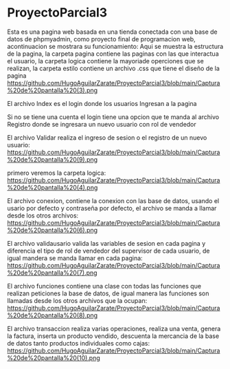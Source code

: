 # ProyectoParcial3
Esta es una pagina web basada en una tienda conectada con una base de datos de phpmyadmin, como proyecto final de programacion web, acontinuacion se mostrara su funcionamiento:
Aqui se muestra la estructura de la pagina, la carpeta pagina contiene las paginas con las que interactua el usuario, la carpeta logica contiene la mayoriade operciones que se realizan, la carpeta estilo contiene un archivo .css que tiene el diseño de la pagina
https://github.com/HugoAguilarZarate/ProyectoParcial3/blob/main/Captura%20de%20pantalla%20(3).png

El archivo Index es el login donde los usuarios Ingresan a la pagina

Si no se tiene una cuenta el login tiene una opcion que te manda al archivo Registro donde se ingresara un nuevo usuario con rol de vendedor

El archivo Validar realiza el ingreso de sesion o el registro de un nuevo usuario:
https://github.com/HugoAguilarZarate/ProyectoParcial3/blob/main/Captura%20de%20pantalla%20(9).png

primero veremos la carpeta logica:
https://github.com/HugoAguilarZarate/ProyectoParcial3/blob/main/Captura%20de%20pantalla%20(4).png

El archivo conexion, contiene la conexion con las base de datos, usando el usario por defecto y contraseña por defecto, el archivo se manda a llamar desde los otros archivos:
https://github.com/HugoAguilarZarate/ProyectoParcial3/blob/main/Captura%20de%20pantalla%20(6).png

El archivo validausario valida las variables de sesion en cada pagina y diferencia el tipo de rol de vendedor del supervisor de cada usuario, de igual mandera se manda llamar en cada pagina:
https://github.com/HugoAguilarZarate/ProyectoParcial3/blob/main/Captura%20de%20pantalla%20(7).png

El archivo funciones contiene una clase con todas las funciones que realizan peticiones la base de datos, de igual manera las funciones son llamadas desde los otros archivos que la ocupan: 
https://github.com/HugoAguilarZarate/ProyectoParcial3/blob/main/Captura%20de%20pantalla%20(8).png

El archivo transaccion realiza varias operaciones, realiza una venta, genera la factura, inserta un producto vendido, descuenta la mercancia de la base de datos tanto productos individuales como cajas:
https://github.com/HugoAguilarZarate/ProyectoParcial3/blob/main/Captura%20de%20pantalla%20(10).png

